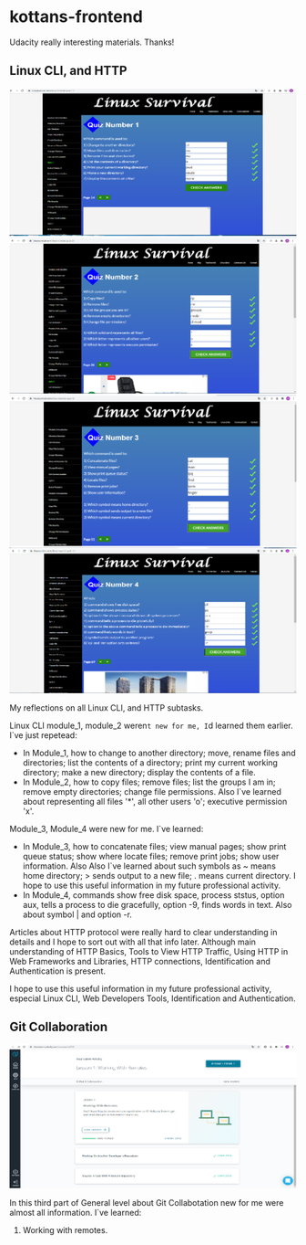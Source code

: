 # kottans-frontend

Udacity really interesting materials. Thanks!


## Linux CLI, and HTTP

![module1_png](task_linux_cli/linux_module_1.png)
![module2_png](task_linux_cli/linux_module_2.png)
![module3_png](task_linux_cli/linux_module_3.png)
![module4_png](task_linux_cli/linux_module_4.png)

My reflections on all Linux CLI, and HTTP subtasks.

Linux CLI module_1, module_2 weren`t new for me, I`d learned them earlier. 
I`ve just repetead:
- In Module_1, how to change to another directory; move, rename files and directories; list the contents of a directory;
print my current working directory; make a new directory; display the contents of a file.
- In Module_2, how to copy files; remove files; list the groups I am in; remove empty directories; change file permissions. Also I`ve learned
about representing all files '*', all other users 'o'; executive permission 'x'.

Module_3, Module_4 were new for me. 
I`ve learned:
- In Module_3, how to concatenate files; view manual pages; show print queue status; show where locate files; remove print jobs; show user information.
Also Also I`ve learned about such symbols as ~ means home directory; > sends output to a new file; . means current directory.
I hope to use this useful information in my future professional activity.
- In Module_4, commands show free disk space, process ststus, option aux, tells a process to die gracefully, option -9,
finds words in text. Also about symbol | and option -r.

Articles about HTTP protocol were really hard to clear understanding in details and I hope to sort out with all that info later. Although main 
understanding of HTTP Basics, Tools to View HTTP Traffic, Using HTTP in Web Frameworks and Libraries, HTTP connections, Identification and Authentication is present.

I hope to use this useful information in my future professional activity, especial Linux CLI, Web Developers Tools, Identification and Authentication.

## Git Collaboration

![GitHub_Collaboration](task_git_collaboration/gitHub_and_collaboration.png)

In this third part of General level about Git Collabotation new for me were almost all information. I`ve learned:
  1. Working with remotes.


